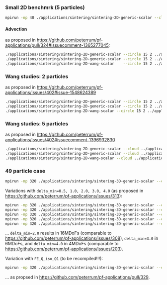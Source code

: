 ### Small 2D benchmrk (5 particles)

```bash
mpirun -np 40 ./applications/sintering/sintering-2D-generic-scalar --cloud ../applications/sintering/sintering_cloud_examples/5particles.cloud ../applications/sintering/analysis_examples/5particles.json
```

#### Advection

as proposed in https://github.com/peterrum/pf-applications/pull/324#issuecomment-1365277045:

```bash
./applications/sintering/sintering-2D-generic-scalar --circle 15 2 ../applications/sintering/analysis_examples/no_advection.json
./applications/sintering/sintering-2D-generic-scalar --circle 15 2 ../applications/sintering/analysis_examples/wang_generic_advection.json
./applications/sintering/sintering-2D-wang-scalar    --circle 15 2 ../applications/sintering/analysis_examples/wang_coupled_advection.json
```

### Wang studies: 2 particles

as proposed in https://github.com/peterrum/pf-applications/issues/402#issue-1548624389

```bash
./applications/sintering/sintering-2D-generic-scalar --circle 15 2 ../applications/sintering/analysis_examples/coupled_wang_studies_0.json
./applications/sintering/sintering-2D-generic-scalar --circle 15 2 ../applications/sintering/analysis_examples/coupled_wang_studies_1.json
./applications/sintering/sintering-2D-wang-scalar --circle 15 2 ../applications/sintering/analysis_examples/coupled_wang_studies_2.json
```

### Wang studies: 5 particles

as proposed in https://github.com/peterrum/pf-applications/issues/402#issuecomment-1396932830

```bash
./applications/sintering/sintering-2D-generic-scalar --cloud ../applications/sintering/sintering_cloud_examples/5particles.cloud ../applications/sintering/analysis_examples/coupled_wang_studies_0.json
./applications/sintering/sintering-2D-generic-scalar --cloud ../applications/sintering/sintering_cloud_examples/5particles.cloud ../applications/sintering/analysis_examples/coupled_wang_studies_1.json
./applications/sintering/sintering-2D-wang-scalar --cloud ../applications/sintering/sintering_cloud_examples/5particles.cloud ../applications/sintering/analysis_examples/coupled_wang_studies_2.json
```

### 49 particle case

```bash
mpirun -np 320 ./applications/sintering/sintering-3D-generic-scalar --cloud ../applications/sintering/sintering_cloud_examples/49particles.cloud ../applications/sintering/analysis_examples/49particles.json
```

Variations with `delta_min=0.5, 1.0, 2.0, 3.0, 4.0` (as proposed in https://github.com/peterrum/pf-applications/issues/313):

```bash
mpirun -np 320 ./applications/sintering/sintering-3D-generic-scalar --cloud ../applications/sintering/sintering_cloud_examples/49particles.cloud ../applications/sintering/analysis_examples/49particles_delta_min_05.json
mpirun -np 320 ./applications/sintering/sintering-3D-generic-scalar --cloud ../applications/sintering/sintering_cloud_examples/49particles.cloud ../applications/sintering/analysis_examples/49particles_delta_min_10.json
mpirun -np 320 ./applications/sintering/sintering-3D-generic-scalar --cloud ../applications/sintering/sintering_cloud_examples/49particles.cloud ../applications/sintering/analysis_examples/49particles_delta_min_20.json
mpirun -np 320 ./applications/sintering/sintering-3D-generic-scalar --cloud ../applications/sintering/sintering_cloud_examples/49particles.cloud ../applications/sintering/analysis_examples/49particles_delta_min_30.json
mpirun -np 320 ./applications/sintering/sintering-3D-generic-scalar --cloud ../applications/sintering/sintering_cloud_examples/49particles.cloud ../applications/sintering/analysis_examples/49particles_delta_min_40.json
```

... `delta_min=2.0` results in 16MDoFs (comparable to https://github.com/peterrum/pf-applications/issues/308), `delta_min=3.0` in 6MDoFs, and `delta_min=4.0` in 4MDoFs (comparable to https://github.com/peterrum/pf-applications/issues/203).

Variation with `FE_Q_iso_Q1` (to be recompiled!!!):

```bash
mpirun -np 320 ./applications/sintering/sintering-3D-generic-scalar --cloud ../applications/sintering/sintering_cloud_examples/49particles.cloud ../applications/sintering/analysis_examples49particles_iso.json
```

... as propsed in https://github.com/peterrum/pf-applications/pull/329.
